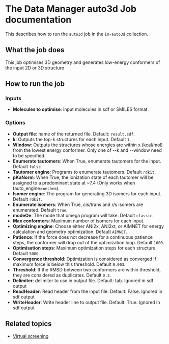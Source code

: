 # The Data Manager auto3d Job documentation

This describes how to run the `auto3d` job in the `im-auto3d` collection.

## What the job does

This job optimises 3D geometry and generates low-energy conformers of the input 2D or 3D structure


## How to run the job

### Inputs

* **Molecules to optimise**: input molecules in sdf or SMILES format.

### Options
* **Output file**: name of the returned file. Default: `result.sdf`.
* **k**: Outputs the top-k structures for each input. Default `1`.
* **Window**: Outputs the structures whose energies are within x (kcal/mol) from the lowest energy conformer. Only one of --k and --window need to be specified.
* **Enumerate tautomers**: When True, enumerate tautomers for the input. Default `false`
* **Tautomer engine**: Programs to enumerate tautomers. Default `rdkit`.
* **pKaNorm**: When True, the ionization state of each tautomer will be assigned to a predominant state at ~7.4 (Only works when tauto_engine=`oechem`).
* **Isomer engine**: The program for generating 3D isomers for each input. Default `rdkit`.
* **Enumerate isomers**: When True, cis/trans and r/s isomers are enumerated. Default `true`.
* **modeOe**:  The mode that omega program will take. Default `classic`.
* **Max conformers**: Maximum number of isomers for each input.
* **Optimizing engine**: Choose either ANI2x, ANI2xt, or AIMNET for energy calculation and geometry optimization. Default `AIMNET`.
* **Patience**: If the force does not decrease for a continuous patience steps, the conformer will drop out of the optimization loop. Default `1000`.
* **Optimisation steps**: Maximum optimization steps for each structure. Default `5000`.
* **Convergence threshold**: Optimization is considered as converged if maximum force is below this threshold. Default `0.003`.
* **Threshold**: If the RMSD between two conformers are within threshold, they are considered as duplicates. Default `0.3`.
* **Delimiter**: delimiter to use in output file. Default: tab. Ignored in sdf output
* **ReadHeader**: Read header from the input file. Default: False. Ignored in sdf output
* **WriteHeader**: Write header line to output file. Default: True. Ignored in sdf output

## Related topics

* [Virtual screening](https://github.com/InformaticsMatters/virtual-screening)
